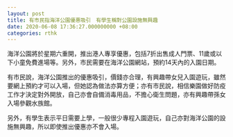 ```yaml
---
layout: post
title: 有市民指海洋公園優惠吸引　有學生稱對公園設施無興趣
date: 2020-06-08 17:36:27.000000000 +08:00
categories: rthk
---
```


海洋公園將於星期六重開，推出港人專享優惠，包括7折出售成人門票、11歲或以下小童免費進場等。另外，市民需要在海洋公園網站，預約14天內的入園日期。

有市民說，海洋公園推出的優惠吸引，價錢亦合理，有興趣帶女兒入園遊玩，雖然要網上預約才可以入場，但她認為做法亦算方便；亦有市民說，相信樂園做好防疫工作才決定對外開放，自己亦會自備消毒用品，不擔心衛生問題，亦有興趣帶孫女入場參觀水族館。

另外，有學生表示平日需要上學，一般很少專程入園遊玩，自己亦對海洋公園的設施無興趣，所以即使推出優惠亦不會入場。
